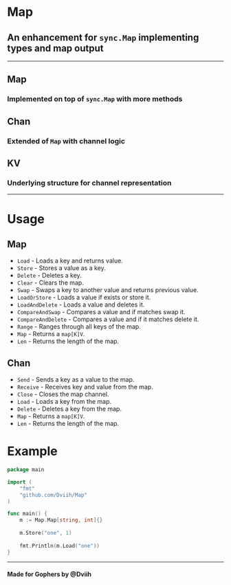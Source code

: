 # Map

## An enhancement for `sync.Map` implementing types and map output

---

## Map
### Implemented on top of `sync.Map` with more methods

## Chan
### Extended of `Map` with channel logic

## KV
### Underlying structure for channel representation

---

# Usage

## Map
- `Load` - Loads a key and returns value.
- `Store` - Stores a value as a key.
- `Delete` - Deletes a key.
- `Clear` - Clears the map.
- `Swap` - Swaps a key to another value and returns previous value.
- `LoadOrStore` - Loads a value if exists or store it.
- `LoadAndDelete` - Loads a value and deletes it.
- `CompareAndSwap` - Compares a value and if matches swap it.
- `CompareAndDelete` - Compares a value and if it matches delete it.
- `Range` - Ranges through all keys of the map.
- `Map` - Returns a `map[K]V`.
- `Len` - Returns the length of the map.

## Chan
- `Send` - Sends a key as a value to the map.
- `Receive` - Receives key and value from the map.
- `Close` - Closes the map channel.
- `Load` - Loads a key from the map.
- `Delete` - Deletes a key from the map.
- `Map` - Returns a `map[K]V`.
- `Len` - Returns the length of the map.

# Example
```go
package main

import (
	"fmt"
	"github.com/Dviih/Map"
)

func main() {
	m := Map.Map[string, int]{}
	
	m.Store("one", 1)
	
	fmt.Println(m.Load("one"))
}
```

---
#### Made for Gophers by @Dviih